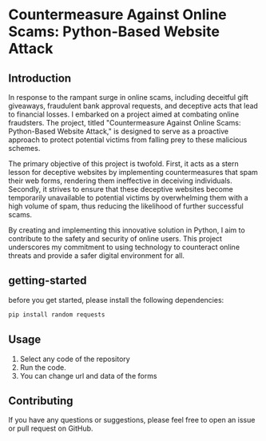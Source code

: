 # Countermeasure Against Online Scams: Python-Based Website Attack

## Introduction
<p>In response to the rampant surge in online scams, including deceitful gift giveaways, fraudulent bank approval requests, and deceptive acts that lead to financial losses. I embarked on a project aimed at combating online fraudsters. The project, titled "Countermeasure Against Online Scams: Python-Based Website Attack," is designed to serve as a proactive approach to protect potential victims from falling prey to these malicious schemes.</p>

<p>The primary objective of this project is twofold. First, it acts as a stern lesson for deceptive websites by implementing countermeasures that spam their web forms, rendering them ineffective in deceiving individuals. Secondly, it strives to ensure that these deceptive websites become temporarily unavailable to potential victims by overwhelming them with a high volume of spam, thus reducing the likelihood of further successful scams.</p>

<p>By creating and implementing this innovative solution in Python, I aim to contribute to the safety and security of online users. This project underscores my commitment to using technology to counteract online threats and provide a safer digital environment for all.</p>

## getting-started
before you get started, please install the following dependencies:

```bash
pip install random requests
```

## Usage
1. Select any code of the repository
2. Run the code.
3. You can change url and data of the forms

## Contributing
If you have any questions or suggestions, please feel free to open an issue or pull request on GitHub.